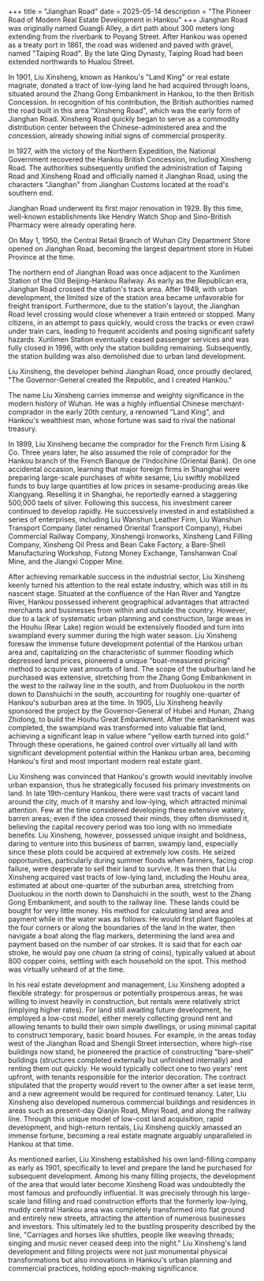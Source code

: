 +++
title = "Jianghan Road"
date = 2025-05-14
description = "The Pioneer Road of Modern Real Estate Development in Hankou"
+++
Jianghan Road was originally named Guangli Alley, a dirt path about 300 meters long extending from the riverbank to Poyang Street. After Hankou was opened as a treaty port in 1861, the road was widened and paved with gravel, named "Taiping Road". By the late Qing Dynasty, Taiping Road had been extended northwards to Hualou Street.

In 1901, Liu Xinsheng, known as Hankou's "Land King" or real estate magnate, donated a tract of low-lying land he had acquired through loans, situated around the Zhang Gong Embankment in Hankou, to the then British Concession. In recognition of his contribution, the British authorities named the road built in this area "Xinsheng Road", which was the early form of Jianghan Road. Xinsheng Road quickly began to serve as a commodity distribution center between the Chinese-administered area and the concession, already showing initial signs of commercial prosperity.

In 1927, with the victory of the Northern Expedition, the National Government recovered the Hankou British Concession, including Xinsheng Road. The authorities subsequently unified the administration of Taiping Road and Xinsheng Road and officially named it Jianghan Road, using the characters "Jianghan" from Jianghan Customs located at the road's southern end.

Jianghan Road underwent its first major renovation in 1929. By this time, well-known establishments like Hendry Watch Shop and Sino-British Pharmacy were already operating here.

On May 1, 1950, the Central Retail Branch of Wuhan City Department Store opened on Jianghan Road, becoming the largest department store in Hubei Province at the time.

The northern end of Jianghan Road was once adjacent to the Xunlimen Station of the Old Beijing-Hankou Railway. As early as the Republican era, Jianghan Road crossed the station's track area. After 1949, with urban development, the limited size of the station area became unfavorable for freight transport. Furthermore, due to the station's layout, the Jianghan Road level crossing would close whenever a train entered or stopped. Many citizens, in an attempt to pass quickly, would cross the tracks or even crawl under train cars, leading to frequent accidents and posing significant safety hazards. Xunlimen Station eventually ceased passenger services and was fully closed in 1996, with only the station building remaining. Subsequently, the station building was also demolished due to urban land development.

Liu Xinsheng, the developer behind Jianghan Road, once proudly declared, "The Governor-General created the Republic, and I created Hankou."

The name Liu Xinsheng carries immense and weighty significance in the modern history of Wuhan. He was a highly influential Chinese merchant-comprador in the early 20th century, a renowned "Land King", and Hankou's wealthiest man, whose fortune was said to rival the national treasury.

In 1899, Liu Xinsheng became the comprador for the French firm Lising & Co. Three years later, he also assumed the role of comprador for the Hankou branch of the French Banque de l'Indochine (Oriental Bank). On one accidental occasion, learning that major foreign firms in Shanghai were preparing large-scale purchases of white sesame, Liu swiftly mobilized funds to buy large quantities at low prices in sesame-producing areas like Xiangyang. Reselling it in Shanghai, he reportedly earned a staggering 500,000 taels of silver. Following this success, his investment career continued to develop rapidly. He successively invested in and established a series of enterprises, including Liu Wanshun Leather Firm, Liu Wanshun Transport Company (later renamed Oriental Transport Company), Hubei Commercial Railway Company, Xinshengji Ironworks, Xinsheng Land Filling Company, Xinsheng Oil Press and Bean Cake Factory, a Bare-Shell Manufacturing Workshop, Futong Money Exchange, Tanshanwan Coal Mine, and the Jiangxi Copper Mine.

After achieving remarkable success in the industrial sector, Liu Xinsheng keenly turned his attention to the real estate industry, which was still in its nascent stage. Situated at the confluence of the Han River and Yangtze River, Hankou possessed inherent geographical advantages that attracted merchants and businesses from within and outside the country. However, due to a lack of systematic urban planning and construction, large areas in the Houhu (Rear Lake) region would be extensively flooded and turn into swampland every summer during the high water season. Liu Xinsheng foresaw the immense future development potential of the Hankou urban area and, capitalizing on the characteristic of summer flooding which depressed land prices, pioneered a unique "boat-measured pricing" method to acquire vast amounts of land. The scope of the suburban land he purchased was extensive, stretching from the Zhang Gong Embankment in the west to the railway line in the south, and from Duoluokou in the north down to Danshuichi in the south, accounting for roughly one-quarter of Hankou's suburban area at the time. In 1905, Liu Xinsheng heavily sponsored the project by the Governor-General of Hubei and Hunan, Zhang Zhidong, to build the Houhu Great Embankment. After the embankment was completed, the swampland was transformed into valuable flat land, achieving a significant leap in value where "yellow earth turned into gold." Through these operations, he gained control over virtually all land with significant development potential within the Hankou urban area, becoming Hankou's first and most important modern real estate giant.

Liu Xinsheng was convinced that Hankou's growth would inevitably involve urban expansion, thus he strategically focused his primary investments on land. In late 19th-century Hankou, there were vast tracts of vacant land around the city, much of it marshy and low-lying, which attracted minimal attention. Few at the time considered developing these extensive watery, barren areas; even if the idea crossed their minds, they often dismissed it, believing the capital recovery period was too long with no immediate benefits. Liu Xinsheng, however, possessed unique insight and boldness, daring to venture into this business of barren, swampy land, especially since these plots could be acquired at extremely low costs. He seized opportunities, particularly during summer floods when farmers, facing crop failure, were desperate to sell their land to survive. It was then that Liu Xinsheng acquired vast tracts of low-lying land, including the Houhu area, estimated at about one-quarter of the suburban area, stretching from Duoluokou in the north down to Danshuichi in the south, west to the Zhang Gong Embankment, and south to the railway line. These lands could be bought for very little money. His method for calculating land area and payment while in the water was as follows: He would first plant flagpoles at the four corners or along the boundaries of the land in the water, then navigate a boat along the flag markers, determining the land area and payment based on the number of oar strokes. It is said that for each oar stroke, he would pay one *chuan* (a string of coins), typically valued at about 800 copper coins, settling with each household on the spot. This method was virtually unheard of at the time.

In his real estate development and management, Liu Xinsheng adopted a flexible strategy: for prosperous or potentially prosperous areas, he was willing to invest heavily in construction, but rentals were relatively strict (implying higher rates). For land still awaiting future development, he employed a low-cost model, either merely collecting ground rent and allowing tenants to build their own simple dwellings, or using minimal capital to construct temporary, basic board houses. For example, in the areas today west of the Jianghan Road and Shengli Street intersection, where high-rise buildings now stand, he pioneered the practice of constructing "bare-shell" buildings (structures completed externally but unfinished internally) and renting them out quickly. He would typically collect one to two years' rent upfront, with tenants responsible for the interior decoration. The contract stipulated that the property would revert to the owner after a set lease term, and a new agreement would be required for continued tenancy. Later, Liu Xinsheng also developed numerous commercial buildings and residences in areas such as present-day Qianjin Road, Minyi Road, and along the railway line. Through this unique model of low-cost land acquisition, rapid development, and high-return rentals, Liu Xinsheng quickly amassed an immense fortune, becoming a real estate magnate arguably unparalleled in Hankou at that time.

As mentioned earlier, Liu Xinsheng established his own land-filling company as early as 1901, specifically to level and prepare the land he purchased for subsequent development. Among his many filling projects, the development of the area that would later become Xinsheng Road was undoubtedly the most famous and profoundly influential. It was precisely through his large-scale land filling and road construction efforts that the formerly low-lying, muddy central Hankou area was completely transformed into flat ground and entirely new streets, attracting the attention of numerous businesses and investors. This ultimately led to the bustling prosperity described by the line, "Carriages and horses like shuttles, people like weaving threads; singing and music never ceased deep into the night." Liu Xinsheng's land development and filling projects were not just monumental physical transformations but also innovations in Hankou's urban planning and commercial practices, holding epoch-making significance.
